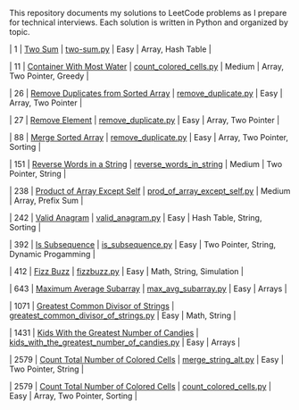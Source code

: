 This repository documents my solutions to LeetCode problems as I prepare for technical interviews. Each solution is written in Python and organized by topic.

| 1 | [Two Sum](https://leetcode.com/problems/two-sum) | [two-sum.py](./Arrays/two_sum.py) | Easy | Array, Hash Table |

| 11 | [Container With Most Water](https://leetcode.com/problems/container-with-most-water/description/) | [count_colored_cells.py](./Arrays/container_w_most_water.py) | Medium | Array, Two Pointer, Greedy |

| 26 | [Remove Duplicates from Sorted Array](https://leetcode.com/problems/remove-duplicates-from-sorted-array/) | [remove_duplicate.py](./Arrays/remove_duplicate.py) | Easy | Array, Two Pointer |

| 27 | [Remove Element](https://leetcode.com/problems/remove-element) | [remove_duplicate.py](./Arrays/remove_element.py) | Easy | Array, Two Pointer |

| 88 | [Merge Sorted Array](https://leetcode.com/problems/merge-sorted-array) | [remove_duplicate.py](./Arrays/merge_sorted_array.py) | Easy | Array, Two Pointer, Sorting |

| 151 | [Reverse Words in a String](https://leetcode.com/problems/reverse-words-in-a-string) | [reverse_words_in_string](./TwoPointer/reverse_words_in_string.py) | Medium | Two Pointer, String |

| 238 | [Product of Array Except Self](https://leetcode.com/problems/product-of-array-except-self/description/) | [prod_of_array_except_self.py](./Arrays/prod_of_array_except_self.py) | Medium | Array, Prefix Sum |

| 242 | [Valid Anagram](https://leetcode.com/problems/valid-anagram/) | [valid_anagram.py](./Hashtable/valid_anagram.py) | Easy | Hash Table, String, Sorting |

| 392 | [Is Subsequence](https://leetcode.com/problems/is-subsequence/) | [is_subsequence.py](./TwoPointer/is_subsequence.py) | Easy | Two Pointer, String, Dynamic Progamming |

| 412 | [Fizz Buzz](https://leetcode.com/problems/fizz-buzz/) | [fizzbuzz.py](./Math/fizzbuzz.py) | Easy | Math, String, Simulation |

| 643 | [Maximum Average Subarray](https://leetcode.com/problems/maximum-average-subarray-i/) | [max_avg_subarray.py](./Arrays/max_avg_subarray.py) | Easy | Arrays |

| 1071 | [Greatest Common Divisor of Strings](https://leetcode.com/problems/greatest-common-divisor-of-strings/) | [greatest_common_divisor_of_strings.py](./Math/greatest_common_divisor_of_string.py) | Easy | Math, String |

| 1431 | [Kids With the Greatest Number of Candies](https://leetcode.com/problems/kids-with-the-greatest-number-of-candies/) | [kids_with_the_greatest_number_of_candies.py](./Arrays/kids_with_the_greatest_number_of_candies.py) | Easy | Arrays |

| 2579 | [Count Total Number of Colored Cells](https://leetcode.com/problems/merge-strings-alternately/) | [merge_string_alt.py](./TwoPointer/merge_string_alt.py) | Easy | Two Pointer, String |

| 2579 | [Count Total Number of Colored Cells](https://leetcode.com/problems/count-total-number-of-colored-cells) | [count_colored_cells.py](./Math/count_colored_cells.py) | Easy | Array, Two Pointer, Sorting |
